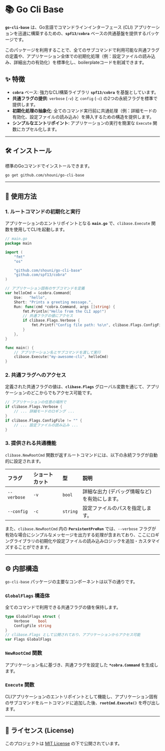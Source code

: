# 📚 Go Cli Base

**`go-cli-base`** は、Go言語でコマンドラインインターフェース (CLI) アプリケーションを迅速に構築するための、**`spf13/cobra`** ベースの共通基盤を提供するパッケージです。

このパッケージを利用することで、全てのサブコマンドで利用可能な共通フラグの定義や、アプリケーション全体での初期化処理（例：設定ファイルの読み込み、詳細出力の有効化）を標準化し、boilerplateコードを削減できます。

## ✨ 特徴

  * **`cobra`** ベース: 強力なCLI構築ライブラリ **`spf13/cobra`** を基盤としています。
  * **共通フラグの提供**: `verbose` (`-v`) と `config` (`-c`) の2つの永続フラグを標準で提供します。
  * **初期化処理の抽象化**: 全てのコマンド実行前に共通処理（例：詳細モードの有効化、設定ファイルの読み込み）を挿入するための構造を提供します。
  * **シンプルなエントリポイント**: アプリケーションの実行を簡潔な `Execute` 関数にカプセル化します。

-----

## 🛠️ インストール

標準のGoコマンドでインストールできます。

```bash
go get github.com/shouni/go-cli-base
```

-----

## 🚀 使用方法

### 1\. ルートコマンドの初期化と実行

アプリケーションのエントリポイントとなる **`main.go`** で、`clibase.Execute` 関数を使用してCLIを起動します。

```go
// main.go
package main

import (
	"fmt"
	"os"

	"github.com/shouni/go-cli-base"
	"github.com/spf13/cobra"
)

// アプリケーション固有のサブコマンドを定義
var helloCmd = &cobra.Command{
	Use:   "hello",
	Short: "Prints a greeting message.",
	Run: func(cmd *cobra.Command, args []string) {
		fmt.Println("Hello from the CLI app!")
		// 共通フラグの値にアクセス
		if clibase.Flags.Verbose {
			fmt.Printf("Config file path: %s\n", clibase.Flags.ConfigFile)
		}
	},
}

func main() {
	// アプリケーション名とサブコマンドを渡して実行
	clibase.Execute("my-awesome-cli", helloCmd)
}
```

### 2\. 共通フラグへのアクセス

定義された共通フラグの値は、**`clibase.Flags`** グローバル変数を通じて、アプリケーションのどこからでもアクセス可能です。

```go
// アプリケーションの任意の場所で
if clibase.Flags.Verbose {
    // ... 詳細モードのロギング ...
}
if clibase.Flags.ConfigFile != "" {
    // ... 設定ファイルの読み込み ...
}
```

### 3\. 提供される共通機能

`clibase.NewRootCmd` 関数が返すルートコマンドには、以下の永続フラグが自動的に設定されます。

| フラグ | ショートカット | 型 | 説明 |
| :--- | :--- | :--- | :--- |
| `--verbose` | `-v` | `bool` | 詳細な出力 (デバッグ情報など) を有効にします。 |
| `--config` | `-c` | `string` | 設定ファイルのパスを指定します。 |

また、`clibase.NewRootCmd` 内の **`PersistentPreRun`** では、`--verbose` フラグが有効な場合にシンプルなメッセージを出力する処理が含まれており、ここにロギングライブラリの初期化や設定ファイルの読み込みロジックを追加・カスタマイズすることができます。

-----

## ⚙️ 内部構造

`go-cli-base` パッケージの主要なコンポーネントは以下の通りです。

### `GlobalFlags` 構造体

全てのコマンドで利用できる共通フラグの値を保持します。

```go
type GlobalFlags struct {
	Verbose    bool
	ConfigFile string
}
// clibase.Flags として公開されており、アプリケーションからアクセス可能
var Flags GlobalFlags
```

### `NewRootCmd` 関数

アプリケーション名に基づき、共通フラグを設定した **`*cobra.Command`** を生成します。

### `Execute` 関数

CLIアプリケーションのエントリポイントとして機能し、アプリケーション固有のサブコマンドをルートコマンドに追加した後、**`rootCmd.Execute()`** を呼び出します。

-----

## 📜 ライセンス (License)

このプロジェクトは [MIT License](https://opensource.org/licenses/MIT) の下で公開されています。

